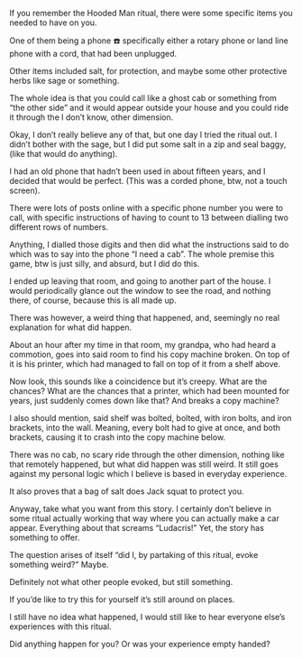 If you remember the Hooded Man ritual, there were some specific items you needed to have on you. 

One of them being a phone ☎️ specifically either a rotary phone or land line phone with a cord, that had been unplugged.  


Other items included salt, for protection, and maybe some other protective herbs like sage or something. 


The whole idea is that you could call like a ghost cab or something from “the other side” and it would appear outside your house and you could ride it through the I don’t know, other dimension.  


Okay, I don’t really believe any of that, but one day I tried the ritual out. I didn’t bother with the sage, but I did put some salt in a zip and seal baggy, (like that would do anything).  


I had an old phone that hadn’t been used in about fifteen years, and I decided that would be perfect. (This was a corded phone, btw, not a touch screen).  



There were lots of posts online with a specific phone number you were to call, with specific instructions of having to count to 13 between dialling two different rows of numbers.  


Anything, I dialled those digits and then did what the instructions said to do which was to say into the phone “I need a cab”. The whole premise this game, btw is just silly, and absurd, but I did do this.  


I ended up leaving that room, and going to another part of the house. I would periodically glance out the window to see the road, and nothing there, of course, because this is all made up. 



There was however, a weird thing that happened, and, seemingly no real explanation for what did happen.  


About an hour after my time in that room, my grandpa, who had heard a commotion, goes into said room to find his copy machine broken. On top of it is his printer, which had managed to fall on top of it from a shelf above.  



Now look, this sounds like a coincidence but it’s creepy. What are the chances? What are the chances that a printer, which had been mounted for years, just suddenly comes down like that? And breaks a copy machine? 




I also should mention, said shelf was bolted, bolted, with iron bolts, and iron brackets, into the wall. Meaning, every bolt had to give at once, and both brackets, causing it to crash into the copy machine below. 
 



There was no cab, no scary ride through the other dimension, nothing like that remotely happened, but what did happen was still weird. It still goes against my personal logic which I believe is based in everyday experience.  




It also proves that a bag of salt does Jack squat to protect you.  




Anyway, take what you want from this story. I certainly don’t believe in some ritual actually working that way where you can actually make a car appear. Everything about that screams “Ludacris!” Yet, the story has something to offer. 



The question arises of itself “did I, by partaking of this ritual, evoke something weird?” Maybe. 
 



Definitely not what other people evoked, but still something. 
 



If you’de like to try this for yourself it’s still around on places.  


I still have no idea what happened, I would still like to hear everyone else’s experiences with this ritual.  


Did anything happen for you? Or was your experience empty handed?